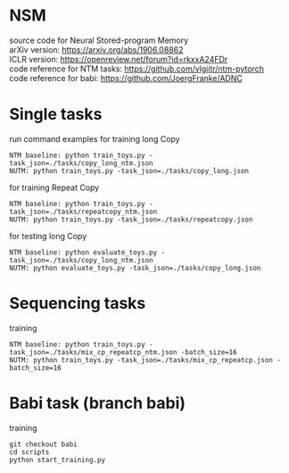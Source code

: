 # NSM
source code for Neural Stored-program Memory  
arXiv version: https://arxiv.org/abs/1906.08862  
ICLR version: https://openreview.net/forum?id=rkxxA24FDr   
code reference for NTM tasks: https://github.com/vlgiitr/ntm-pytorch  
code reference for babi: https://github.com/JoergFranke/ADNC

# Single tasks
run command examples for training long Copy
``` 
NTM baseline: python train_toys.py -task_json=./tasks/copy_long_ntm.json  
NUTM: python train_toys.py -task_json=./tasks/copy_long.json  
```
for training Repeat Copy  
```
NTM baseline: python train_toys.py -task_json=./tasks/repeatcopy_ntm.json  
NUTM: python train_toys.py -task_json=./tasks/repeatcopy.json
```
for testing long Copy
``` 
NTM baseline: python evaluate_toys.py -task_json=./tasks/copy_long_ntm.json  
NUTM: python evaluate_toys.py -task_json=./tasks/copy_long.json  
```
# Sequencing tasks
training  
``` 
NTM baseline: python train_toys.py -task_json=./tasks/mix_cp_repeatcp_ntm.json -batch_size=16 
NUTM: python train_toys.py -task_json=./tasks/mix_cp_repeatcp.json -batch_size=16 
```

# Babi task (branch babi)
training
```
git checkout babi
cd scripts
python start_training.py
```